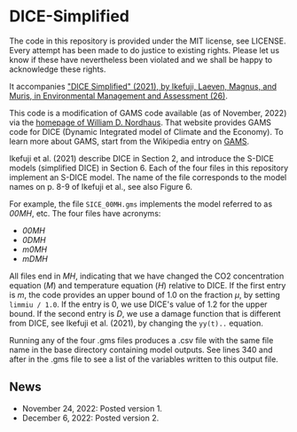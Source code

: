 # DICE-Simplified

The code in this repository is provided under the MIT license, see LICENSE. Every attempt has been made to do justice to existing rights. Please let us know if these have nevertheless been violated and we shall be happy to acknowledge these rights.

It accompanies ["DICE Simplified" (2021), by Ikefuji, Laeven, Magnus, and Muris, in Environmental Management and Assessment (26)](https://link.springer.com/article/10.1007/s10666-020-09738-2).

This code is a modification of GAMS code available (as of November, 2022) via the [homepage of William D. Nordhaus](https://williamnordhaus.com/dicerice-models). That website provides GAMS code for DICE (Dynamic Integrated model of Climate and the Economy). To learn more about GAMS, start from the Wikipedia entry on [GAMS](https://en.wikipedia.org/wiki/General_algebraic_modeling_system).

Ikefuji et al. (2021) describe DICE in Section 2, and introduce the S-DICE models (simplified DICE) in Section 6. Each of the four files in this repository implement an S-DICE model. The name of the file corresponds to the model names on p. 8-9 of Ikefuji et al., see also Figure 6.

For example, the file `SICE_00MH.gms` implements the model referred to as *00MH*, etc.
The four files have acronyms:

- *00MH*
- *0DMH*
- *m0MH*
- *mDMH*

All files end in *MH*, indicating that we have changed the CO2 concentration equation (*M*) and temperature equation (*H*) relative to DICE. 
If the first entry is *m*, the code provides an upper bound of 1.0 on the fraction $\mu$, by setting `limmiu / 1.0`. If the entry is 0, we use DICE's value of 1.2 for the upper bound.
If the second entry is *D*, we use a damage function that is different from DICE, see Ikefuji et al. (2021), by changing the `yy(t)..` equation.

Running any of the four .gms files produces a .csv file with the same file name in the base directory containing model outputs. See lines 340 and after in the .gms file to see a list of the variables written to this output file. 

## News

- November 24, 2022: Posted version 1.
- December 6, 2022: Posted version 2.